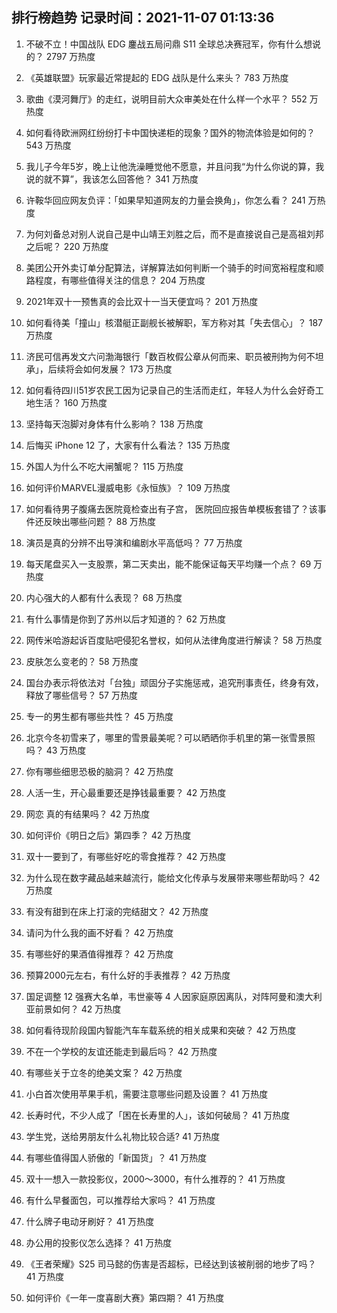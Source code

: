 
## 排行榜趋势 记录时间：2021-11-07 01:13:36
  
  1. 不破不立！中国战队 EDG 鏖战五局问鼎 S11 全球总决赛冠军，你有什么想说的？ 2797 万热度
    
  2. 《英雄联盟》玩家最近常提起的 EDG 战队是什么来头？ 783 万热度
    
  3. 歌曲《漠河舞厅》的走红，说明目前大众审美处在什么样一个水平？ 552 万热度
    
  4. 如何看待欧洲网红纷纷打卡中国快递柜的现象？国外的物流体验是如何的？ 543 万热度
    
  5. 我儿子今年5岁，晚上让他洗澡睡觉他不愿意，并且问我“为什么你说的算，我说的就不算”，我该怎么回答他？ 341 万热度
    
  6. 许鞍华回应网友负评：「如果早知道网友的力量会换角」，你怎么看？ 241 万热度
    
  7. 为何刘备总对别人说自己是中山靖王刘胜之后，而不是直接说自己是高祖刘邦之后呢？ 220 万热度
    
  8. 美团公开外卖订单分配算法，详解算法如何判断一个骑手的时间宽裕程度和顺路程度，有哪些值得关注的信息？ 204 万热度
    
  9. 2021年双十一预售真的会比双十一当天便宜吗？ 201 万热度
    
  10. 如何看待美「撞山」核潜艇正副舰长被解职，军方称对其「失去信心」？ 187 万热度
    
  11. 济民可信再发文六问渤海银行「数百枚假公章从何而来、职员被刑拘为何不坦承」，后续将会如何发展？ 173 万热度
    
  12. 如何看待四川51岁农民工因为记录自己的生活而走红，年轻人为什么会好奇工地生活？ 160 万热度
    
  13. 坚持每天泡脚对身体有什么影响？ 138 万热度
    
  14. 后悔买 iPhone 12 了，大家有什么看法？ 135 万热度
    
  15. 外国人为什么不吃大闸蟹呢？ 115 万热度
    
  16. 如何评价MARVEL漫威电影《永恒族》？ 109 万热度
    
  17. 如何看待男子腹痛去医院竟检查出有子宫， 医院回应报告单模板套错了？该事件还反映出哪些问题？ 88 万热度
    
  18. 演员是真的分辨不出导演和编剧水平高低吗？ 77 万热度
    
  19. 每天尾盘买入一支股票，第二天卖出，能不能保证每天平均赚一个点？ 69 万热度
    
  20. 内心强大的人都有什么表现？ 68 万热度
    
  21. 有什么事情是你到了苏州以后才知道的？ 62 万热度
    
  22. 网传米哈游起诉百度贴吧侵犯名誉权，如何从法律角度进行解读？ 58 万热度
    
  23. 皮肤怎么变老的？ 58 万热度
    
  24. 国台办表示将依法对「台独」顽固分子实施惩戒，追究刑事责任，终身有效，释放了哪些信号？ 57 万热度
    
  25. 专一的男生都有哪些共性？ 45 万热度
    
  26. 北京今冬初雪来了，哪里的雪景最美呢？可以晒晒你手机里的第一张雪景照吗？ 43 万热度
    
  27. 你有哪些细思恐极的脑洞？ 42 万热度
    
  28. 人活一生，开心最重要还是挣钱最重要？ 42 万热度
    
  29. 网恋 真的有结果吗？ 42 万热度
    
  30. 如何评价《明日之后》第四季？ 42 万热度
    
  31. 双十一要到了，有哪些好吃的零食推荐？ 42 万热度
    
  32. 为什么现在数字藏品越来越流行，能给文化传承与发展带来哪些帮助吗？ 42 万热度
    
  33. 有没有甜到在床上打滚的完结甜文？ 42 万热度
    
  34. 请问为什么我的画不好看？ 42 万热度
    
  35. 有哪些好的果酒值得推荐？ 42 万热度
    
  36. 预算2000元左右，有什么好的手表推荐？ 42 万热度
    
  37. 国足调整 12 强赛大名单，韦世豪等 4 人因家庭原因离队，对阵阿曼和澳大利亚前景如何？ 42 万热度
    
  38. 如何看待现阶段国内智能汽车车载系统的相关成果和突破？ 42 万热度
    
  39. 不在一个学校的友谊还能走到最后吗？ 42 万热度
    
  40. 有哪些关于立冬的绝美文案？ 42 万热度
    
  41. 小白首次使用苹果手机，需要注意哪些问题及设置？ 41 万热度
    
  42. 长寿时代，不少人成了「困在长寿里的人」，该如何破局？ 41 万热度
    
  43. 学生党，送给男朋友什么礼物比较合适? 41 万热度
    
  44. 有哪些值得国人骄傲的「新国货」？ 41 万热度
    
  45. 双十一想入一款投影仪，2000～3000，有什么推荐的？ 41 万热度
    
  46. 有什么早餐面包，可以推荐给大家吗？ 41 万热度
    
  47. 什么牌子电动牙刷好？ 41 万热度
    
  48. 办公用的投影仪怎么选择？ 41 万热度
    
  49. 《王者荣耀》S25 司马懿的伤害是否超标，已经达到该被削弱的地步了吗？ 41 万热度
    
  50. 如何评价《一年一度喜剧大赛》第四期？ 41 万热度
    